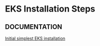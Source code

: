 # EKS Installation Steps

## DOCUMENTATION

[Initial simplest EKS installation](https://docs.aws.amazon.com/eks/latest/userguide/getting-started.html)
